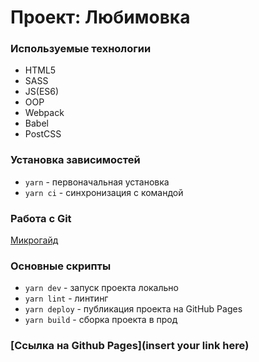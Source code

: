 # Проект: Любимовка


### Используемые технологии
- HTML5
- SASS
- JS(ES6)
- OOP
- Webpack
- Babel
- PostCSS

### Установка зависимостей
- `yarn` - первоначальная установка
- `yarn ci` - синхронизация с командой

### Работа с Git
[Микрогайд](./docs/Commits.md)

### Основные скрипты
- `yarn dev` - запуск проекта локально
- `yarn lint` - линтинг
- `yarn deploy` - публикация проекта на GitHub Pages
- `yarn build` - сборка проекта в прод

### [Ссылка на Github Pages](insert your link here)
